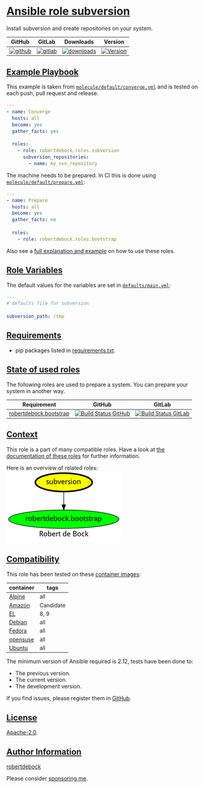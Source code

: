 # [Ansible role subversion](#subversion)

Install subversion and create repositories on your system.

|GitHub|GitLab|Downloads|Version|
|------|------|---------|-------|
|[![github](https://github.com/robertdebock/ansible-role-subversion/workflows/Ansible%20Molecule/badge.svg)](https://github.com/robertdebock/ansible-role-subversion/actions)|[![gitlab](https://gitlab.com/robertdebock-iac/ansible-role-subversion/badges/master/pipeline.svg)](https://gitlab.com/robertdebock-iac/ansible-role-subversion)|[![downloads](https://img.shields.io/ansible/role/d/robertdebock/subversion)](https://galaxy.ansible.com/robertdebock/subversion)|[![Version](https://img.shields.io/github/release/robertdebock/ansible-role-subversion.svg)](https://github.com/robertdebock/ansible-role-subversion/releases/)|

## [Example Playbook](#example-playbook)

This example is taken from [`molecule/default/converge.yml`](https://github.com/robertdebock/ansible-role-subversion/blob/master/molecule/default/converge.yml) and is tested on each push, pull request and release.

```yaml
---
- name: Converge
  hosts: all
  become: yes
  gather_facts: yes

  roles:
    - role: robertdebock.roles.subversion
      subversion_repositories:
        - name: my_svn_repository
```

The machine needs to be prepared. In CI this is done using [`molecule/default/prepare.yml`](https://github.com/robertdebock/ansible-role-subversion/blob/master/molecule/default/prepare.yml):

```yaml
---
- name: Prepare
  hosts: all
  become: yes
  gather_facts: no

  roles:
    - role: robertdebock.roles.bootstrap
```

Also see a [full explanation and example](https://robertdebock.nl/how-to-use-these-roles.html) on how to use these roles.

## [Role Variables](#role-variables)

The default values for the variables are set in [`defaults/main.yml`](https://github.com/robertdebock/ansible-role-subversion/blob/master/defaults/main.yml):

```yaml
---
# defaults file for subversion

subversion_path: /tmp
```

## [Requirements](#requirements)

- pip packages listed in [requirements.txt](https://github.com/robertdebock/ansible-role-subversion/blob/master/requirements.txt).

## [State of used roles](#state-of-used-roles)

The following roles are used to prepare a system. You can prepare your system in another way.

| Requirement | GitHub | GitLab |
|-------------|--------|--------|
|[robertdebock.bootstrap](https://galaxy.ansible.com/robertdebock/bootstrap)|[![Build Status GitHub](https://github.com/robertdebock/ansible-role-bootstrap/workflows/Ansible%20Molecule/badge.svg)](https://github.com/robertdebock/ansible-role-bootstrap/actions)|[![Build Status GitLab](https://gitlab.com/robertdebock-iac/ansible-role-bootstrap/badges/master/pipeline.svg)](https://gitlab.com/robertdebock-iac/ansible-role-bootstrap)|

## [Context](#context)

This role is a part of many compatible roles. Have a look at [the documentation of these roles](https://robertdebock.nl/) for further information.

Here is an overview of related roles:
![dependencies](https://raw.githubusercontent.com/robertdebock/ansible-role-subversion/png/requirements.png "Dependencies")

## [Compatibility](#compatibility)

This role has been tested on these [container images](https://hub.docker.com/u/robertdebock):

|container|tags|
|---------|----|
|[Alpine](https://hub.docker.com/r/robertdebock/alpine)|all|
|[Amazon](https://hub.docker.com/r/robertdebock/amazonlinux)|Candidate|
|[EL](https://hub.docker.com/r/robertdebock/enterpriselinux)|8, 9|
|[Debian](https://hub.docker.com/r/robertdebock/debian)|all|
|[Fedora](https://hub.docker.com/r/robertdebock/fedora/)|all|
|[opensuse](https://hub.docker.com/r/robertdebock/opensuse)|all|
|[Ubuntu](https://hub.docker.com/r/robertdebock/ubuntu)|all|

The minimum version of Ansible required is 2.12, tests have been done to:

- The previous version.
- The current version.
- The development version.

If you find issues, please register them in [GitHub](https://github.com/robertdebock/ansible-role-subversion/issues).

## [License](#license)

[Apache-2.0](https://github.com/robertdebock/ansible-role-subversion/blob/master/LICENSE).

## [Author Information](#author-information)

[robertdebock](https://robertdebock.nl/)

Please consider [sponsoring me](https://github.com/sponsors/robertdebock).
